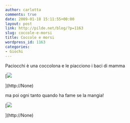 ```yaml
---
author: carlotta
comments: true
date: 2009-01-18 15:11:55+00:00
layout: post
link: http://pilde.net/blog/?p=1163
slug: coccole-e-morsi
title: Coccole e morsi
wordpress_id: 1163
categories:
- Giochi
---
```


Paciocchi è una coccolona e le piacciono i baci di mamma

[![](http://pilde.net/blog/wp-content/uploads/2009/01/coccole.jpg)


](http://None)




ma poi ogni tanto quando ha fame se la mangia!

[![](http://pilde.net/blog/wp-content/uploads/2009/01/morso.jpg)


](http://None)



